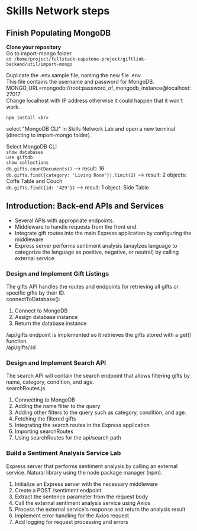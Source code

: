 # Skills Network steps 

## Finish Populating MongoDB

**Clone your repository** <br>
Go to import-mongo folder <br>
`cd /home/project/fullstack-capstone-project/giftlink-backend/util/import-mongo ` <br>

Duplicate the .env.sample file, naming the new file .env. <br> 
This file contains the username and password for MongoDB. <br>
MONGO_URL=mongodb://root:password_of_mongodb_instance@localhost:27017 <br>
Change localhost with IP address otherwise it could happen that it won't work. <br>

`npm install <br>`

select "MongoDB CLI" in Skills Network Lab and open a new terminal (directing to import-mongo folder). <br>

Select MongoDB CLI <br>
`show databases` <br>
`use giftdb` <br>
`show collections` <br>
`db.gifts.countDocuments()` --> result: 16 <br>
`db.gifts.find({category: 'Living Room'}).limit(2)` --> result: 2 objects: Coffe Table and Couch <br>
`db.gifts.find({id: '429'})` --> result: 1 object: Side Table <br>

## Introduction: Back-end APIs and Services
- Several APIs with appropriate endpoints.
- Middleware to handle requests from the front end.
- Integrate gift routes into the main Express application by configuring the middleware
- Express server performs sentiment analysis (anaylzes language to categorize the language as positive, negative, or neutral) by calling external service.

### Design and Implement Gift Listings
The gifts API handles the routes and endpoints for retrieving all gifts or specific gifts by their ID. <br>
connectToDatabase():
1) Connect to MongoDB
2) Assign database instance
3) Return the database instance

/api/gifts endpoint is implemented so it retrieves the gifts stored with a get() function. <br>
/api/gifts/:id

### Design and Implement Search API
The search API will contain the search endpoint that allows filtering gifts by name, category, condition, and age. <br>
searchRoutes.js
1) Connecting to MongoDB
2) Adding the name filter to the query
3) Adding other filters to the query such as category, condition, and age.
4) Fetching the filtered gifts
5) Integrating the search routes in the Express application
6) Importing searchRoutes
7) Using searchRoutes for the api/search path

### Build a Sentiment Analysis Service Lab
Express server that performs sentiment analysis by calling an external service.  Natural library using the node package manager (npm). <br>
1) Initialize an Express server with the necessary middleware
2) Create a POST /sentiment endpoint
3) Extract the sentence parameter from the request body
4) Call the external sentiment analysis service using Axios
5) Process the external service's response and return the analysis result
6) Implement error handling for the Axios request
7) Add logging for request processing and errors










